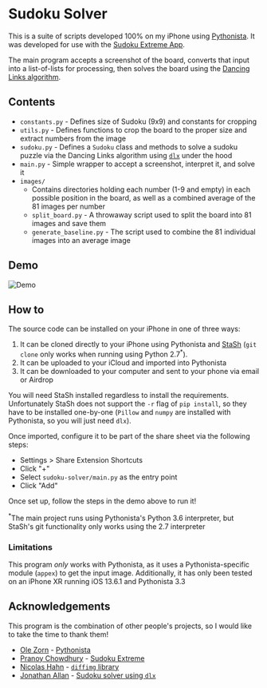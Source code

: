 # Sudoku Solver

This is a suite of scripts developed 100% on my iPhone using [Pythonista](http://omz-software.com/pythonista/). It was developed for use with the [Sudoku Extreme App](https://apps.apple.com/us/app/sudoku-extreme-classic-number/id1451683705).

The main program accepts a screenshot of the board, converts that input into a list-of-lists for processing, then solves the board using the [Dancing Links algorithm](https://en.wikipedia.org/wiki/Dancing_Links#:~:text=In%20computer%20science%2C%20dancing%20links,for%20the%20exact%20cover%20problem.).

## Contents
- `constants.py` - Defines size of Sudoku (9x9) and constants for cropping
- `utils.py` - Defines functions to crop the board to the proper size and extract numbers from the image
- `sudoku.py` - Defines a `Sudoku` class and methods to solve a sudoku puzzle via the Dancing Links algorithm using [`dlx`](https://pypi.org/project/dlx/) under the hood
- `main.py` - Simple wrapper to accept a screenshot, interpret it, and solve it
- `images/`
  - Contains directories holding each number (1-9 and empty) in each possible position in the board, as well as a combined average of the 81 images per number
  - `split_board.py` - A throwaway script used to split the board into 81 images and save them
  - `generate_baseline.py` - The script used to combine the 81 individual images into an average image

## Demo
![Demo](media/demo.gif)

## How to
The source code can be installed on your iPhone in one of three ways:

1. It can be cloned directly to your iPhone using Pythonista and [StaSh](https://github.com/ywangd/stash) (`git clone` only works when running using Python 2.7<sup>*</sup>). 
2. It can be uploaded to your iCloud and imported into Pythonista
3. It can be downloaded to your computer and sent to your phone via email or Airdrop

You will need StaSh installed regardless to install the requirements. Unfortunately StaSh does not support the `-r` flag of `pip install`, so they have to be installed one-by-one (`Pillow` and `numpy` are installed with Pythonista, so you will just need `dlx`).

Once imported, configure it to be part of the share sheet via the following steps:

- Settings > Share Extension Shortcuts
- Click "+"
- Select `sudoku-solver/main.py` as the entry point
- Click "Add"

Once set up, follow the steps in the demo above to run it!

<sup>*</sup>The main project runs using Pythonista's Python 3.6 interpreter, but StaSh's git functionality only works using the 2.7 interpreter

### Limitations
This program _only_ works with Pythonista, as it uses a Pythonista-specific module (`appex`) to get the input image. Additionally, it has only been tested on an iPhone XR running iOS 13.6.1 and Pythonista 3.3

## Acknowledgements
This program is the combination of other people's projects, so I would like to take the time to thank them!

- [Ole Zorn](https://omz-software.com/) - [Pythonista](https://omz-software.com/pythonista/index.html)
- [Pranoy Chowdhury](https://apps.apple.com/us/developer/pranoy-chowdhury/id952263202) - [Sudoku Extreme](https://apps.apple.com/us/app/sudoku-extreme-classic-number/id1451683705)
- [Nicolas Hahn](https://github.com/nicolashahn) - [`diffimg` library](https://github.com/nicolashahn/diffimg)
- [Jonathan Allan](https://github.com/jjallan) - [Sudoku solver using `dlx`](https://github.com/jjallan/sudoku)